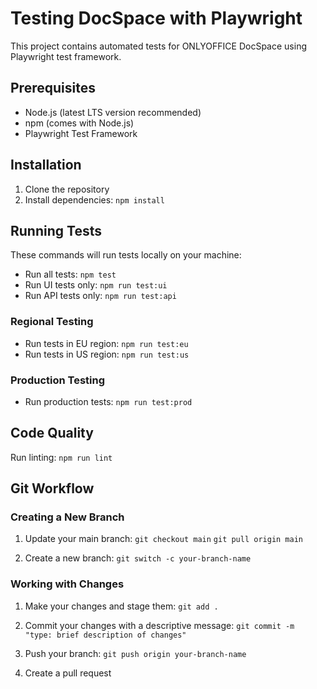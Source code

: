 # Testing DocSpace with Playwright

This project contains automated tests for ONLYOFFICE DocSpace using Playwright test framework.

## Prerequisites

- Node.js (latest LTS version recommended)
- npm (comes with Node.js)
- Playwright Test Framework

## Installation

1. Clone the repository
2. Install dependencies: `npm install`


## Running Tests

These commands will run tests locally on your machine:

- Run all tests: `npm test`
- Run UI tests only: `npm run test:ui`
- Run API tests only: `npm run test:api`

### Regional Testing

- Run tests in EU region: `npm run test:eu`
- Run tests in US region: `npm run test:us`

### Production Testing

- Run production tests: `npm run test:prod`

## Code Quality

Run linting:
`npm run lint`

## Git Workflow

### Creating a New Branch

1. Update your main branch:
`git checkout main`
`git pull origin main`

2. Create a new branch:
`git switch -c your-branch-name`

### Working with Changes

1. Make your changes and stage them:
`git add .`

2. Commit your changes with a descriptive message:
`git commit -m "type: brief description of changes"`

3. Push your branch:
`git push origin your-branch-name`

4. Create a pull request
